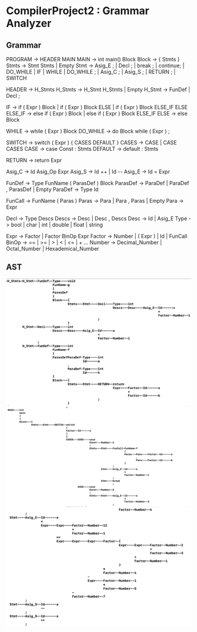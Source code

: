 # CompilerProject2 : Grammar Analyzer

## Grammar 

PROGRAM -> HEADER MAIN
MAIN -> int main() Block
Block -> { Stmts }
Stmts -> Stmt Stmts | Empty
Stmt -> Asig_E ; | Decl ; | break ; | continue; | DO_WHILE | IF | WHILE | DO_WHILE ; |
                   Asig_C ; | Asig_S ; | RETURN ; | SWITCH

HEADER -> H_Stmts
H_Stmts -> H_Stmt H_Stmts | Empty
H_Stmt -> FunDef | Decl ;

IF -> if ( Expr ) Block |
      if ( Expr ) Block ELSE |
      if ( Expr ) Block ELSE_IF ELSE
ELSE_IF -> else if ( Expr ) Block | else if ( Expr ) Block ELSE_IF
ELSE -> else Block

WHILE -> while ( Expr ) Block
DO_WHILE -> do Block while ( Expr ) ;

SWITCH -> switch ( Expr ) { CASES DEFAULT }
CASES -> CASE | CASE CASES
CASE -> case Const : Stmts
DEFAULT -> default : Stmts

RETURN -> return Expr

Asig_C -> Id Asig_Op Expr
Asig_S -> Id ++ | Id --
Asig_E -> Id = Expr

FunDef -> Type FunName ( ParasDef ) Block
ParasDef -> ParaDef | ParaDef , ParasDef | Empty
ParaDef -> Type Id

FunCall -> FunName ( Paras )
Paras -> Para | Para , Paras | Empty
Para -> Expr

Decl -> Type Descs
Descs -> Desc | Desc , Descs
Desc -> Id | Asig_E
Type -> bool | char | int | double | float | string

Expr -> Factor | Factor BinOp Expr
Factor -> Number | ( Expr ) | Id | FunCall
BinOp -> == | >= | > | < | <= | + ...
Number -> Decimal_Number | Octal_Number | Hexademical_Number


## AST
![](AST1.png)
![](AST2.png)
![](AST3.png)

